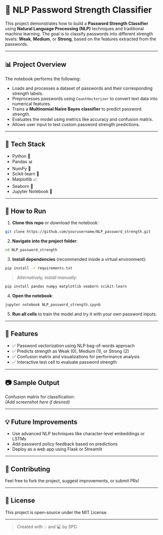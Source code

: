 # 🔐 NLP Password Strength Classifier

This project demonstrates how to build a **Password Strength Classifier** using **Natural Language Processing (NLP)** techniques and traditional machine learning. The goal is to classify passwords into different strength levels: **Weak**, **Medium**, or **Strong**, based on the features extracted from the passwords.

---

## 📊 Project Overview

The notebook performs the following:

- Loads and processes a dataset of passwords and their corresponding strength labels.
- Preprocesses passwords using `CountVectorizer` to convert text data into numerical features.
- Trains a **Multinomial Naive Bayes classifier** to predict password strength.
- Evaluates the model using metrics like accuracy and confusion matrix.
- Allows user input to test custom password strength predictions.

---

## 🧪 Tech Stack

- Python 🐍  
- Pandas 📊  
- NumPy 🔢  
- Scikit-learn 🤖  
- Matplotlib 📈  
- Seaborn 🎨  
- Jupyter Notebook 📓

---

## 🚀 How to Run

1. **Clone this repo** or download the notebook:
```bash
git clone https://github.com/yourusername/NLP_password_strength.git
```

2. **Navigate into the project folder**:
```bash
cd NLP_password_strength
```

3. **Install dependencies** (recommended inside a virtual environment):
```bash
pip install -r requirements.txt
```

> _Alternatively, install manually:_
```bash
pip install pandas numpy matplotlib seaborn scikit-learn
```

4. **Open the notebook**:
```bash
jupyter notebook NLP_password_strength.ipynb
```

5. **Run all cells** to train the model and try it with your own password inputs.

---

## 📌 Features

- ✅ Password vectorization using NLP bag-of-words approach  
- ✅ Predicts strength as Weak (0), Medium (1), or Strong (2)  
- ✅ Confusion matrix and visualizations for performance analysis  
- ✅ Interactive test cell to evaluate password strength  

---

## 📷 Sample Output

Confusion matrix for classification:  
*(Add screenshot here if desired)*

---

## 💡 Future Improvements

- Use advanced NLP techniques like character-level embeddings or LSTMs  
- Add password policy feedback based on predictions  
- Deploy as a web app using Flask or Streamlit  

---

## 🤝 Contributing

Feel free to fork the project, suggest improvements, or submit PRs!

---

## 📜 License

This project is open-source under the MIT License.

---

> Created with 💡 and 💻 by SPD.
